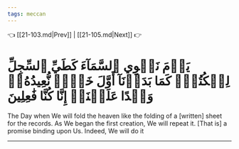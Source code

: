```yaml
---
tags: meccan
---
```


👈 [[21-103.md|Prev]] | [[21-105.md|Next]] 👉

# يَوۡمَ نَطۡوِي ٱلسَّمَآءَ كَطَيِّ ٱلسِّجِلِّ لِلۡكُتُبِۚ كَمَا بَدَأۡنَآ أَوَّلَ خَلۡقٖ نُّعِيدُهُۥۚ وَعۡدًا عَلَيۡنَآۚ إِنَّا كُنَّا فَٰعِلِينَ

The Day when We will fold the heaven like the folding of a [written] sheet for the records. As We began the first creation, We will repeat it. [That is] a promise binding upon Us. Indeed, We will do it

---

